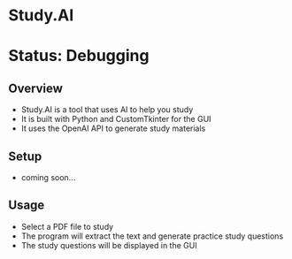 # Study.AI

# Status: Debugging

## Overview
- Study.AI is a tool that uses AI to help you study
- It is built with Python and CustomTkinter for the GUI
- It uses the OpenAI API to generate study materials

## Setup
- coming soon...

## Usage
- Select a PDF file to study
- The program will extract the text and generate practice study questions
- The study questions will be displayed in the GUI


